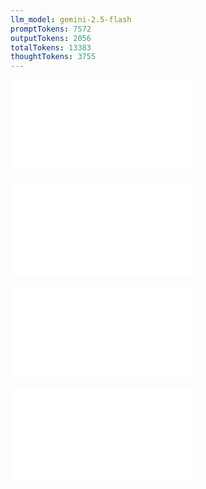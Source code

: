 ```yaml
---
llm_model: gemini-2.5-flash
promptTokens: 7572
outputTokens: 2056
totalTokens: 13383
thoughtTokens: 3755
---
```


![@](steps/_.3eb68380.md)

![@](steps/_.9507591b.md)

![@](steps/_.f95e71a4.md)

![@](steps/response.63b80fbc.md)